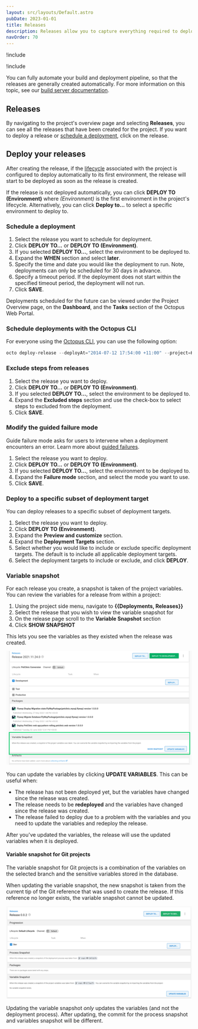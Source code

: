```yaml
---
layout: src/layouts/Default.astro
pubDate: 2023-01-01
title: Releases
description: Releases allow you to capture everything required to deploy a project in a repeatable and reliable manner.
navOrder: 70
---
```


!include <releases>

!include <create-release>

You can fully automate your build and deployment pipeline, so that the releases are generally created automatically.  For more information on this topic, see our [build server documentation](/docs/packaging-applications/build-servers/).

## Releases

By navigating to the project's overview page and selecting **Releases**, you can see all the releases that have been created for the project. If you want to deploy a release or [schedule a deployment](#scheduling-a-deployment), click on the release.

## Deploy your releases

After creating the release, if the [lifecycle](/docs/releases/lifecycles/) associated with the project is configured to deploy automatically to its first environment, the release will start to be deployed as soon as the release is created.

If the release is not deployed automatically, you can click **DEPLOY TO (Environment)** where *(Environment)* is the first environment in the project's lifecycle. Alternatively, you can click **Deploy to...** to select a specific environment to deploy to.

### Schedule a deployment

1. Select the release you want to schedule for deployment.
1. Click **DEPLOY TO...** or **DEPLOY TO (Environment)**.
1. If you selected **DEPLOY TO...**, select the environment to be deployed to.
1. Expand the **WHEN** section and select **later**.
1. Specify the time and date you would like the deployment to run. Note, deployments can only be scheduled for 30 days in advance.
1. Specify a timeout period. If the deployment does not start within the specified timeout period, the deployment will not run.
1. Click **SAVE**.

Deployments scheduled for the future can be viewed under the Project Overview page, on the **Dashboard**, and the **Tasks** section of the Octopus Web Portal.

### Schedule deployments with the Octopus CLI

For everyone using the [Octopus CLI](/docs/octopus-rest-api/octopus-cli/), you can use the following option:

```powershell
octo deploy-release --deployAt="2014-07-12 17:54:00 +11:00" --project=HelloWorld --releaseNumber=1.0.0 --deployto=Production --server=http://octopus/api --apiKey=ABCDEF123456
```

### Exclude steps from releases

1. Select the release you want to deploy.
1. Click **DEPLOY TO...** or **DEPLOY TO (Environment)**.
1. If you selected **DEPLOY TO...**, select the environment to be deployed to.
1. Expand the **Excluded steps** section and use the check-box to select steps to excluded from the deployment.
1. Click **SAVE**.

### Modify the guided failure mode

Guide failure mode asks for users to intervene when a deployment encounters an error. Learn more about [guided failures](/docs/releases/guided-failures/).

1. Select the release you want to deploy.
1. Click **DEPLOY TO...** or **DEPLOY TO (Environment)**.
1. If you selected **DEPLOY TO...**, select the environment to be deployed to.
1. Expand the **Failure mode** section, and select the mode you want to use.
1. Click **SAVE**.

### Deploy to a specific subset of deployment target

You can deploy releases to a specific subset of deployment targets.

1. Select the release you want to deploy.
1. Click **DEPLOY TO (Environment)**.
1. Expand the **Preview and customize** section.
1. Expand the **Deployment Targets** section.
1. Select whether you would like to include or exclude specific deployment targets. The default is to include all applicable deployment targets.
1. Select the deployment targets to include or exclude, and click **DEPLOY**.

### Variable snapshot

For each release you create, a snapshot is taken of the project variables. You can review the variables for a release from within a project:

1. Using the project side menu, navigate to **{{Deployments, Releases}}** 
1. Select the release that you wish to view the variable snapshot for
1. On the release page scroll to the **Variable Snapshot** section
1. Click **SHOW SNAPSHOT**

This lets you see the variables as they existed when the release was created.

![](images/release-variable-snapshot-section.png "width=500")

You can update the variables by clicking **UPDATE VARIABLES**. This can be useful when:

* The release has not been deployed yet, but the variables have changed since the release was created.
* The release needs to be **redeployed** and the variables have changed since the release was created.
* The release failed to deploy due to a problem with the variables and you need to update the variables and redeploy the release.

After you've updated the variables, the release will use the updated variables when it is deployed.

#### Variable snapshot for Git projects
The variable snapshot for Git projects is a combination of the variables on the selected branch and the sensitive variables stored in the database.

When updating the variable snapshot, the new snapshot is taken from the current tip of the Git reference that was used to create the release. If this reference no longer exists, the variable snapshot cannot be updated.

![Screenshot of Octopus Release page showing process snapshot with Git reference main and commit 047cb76 and variable snapshot with reference main and commit 617aa79](/docs/releases/git-variables-release-snapshot.png "width=400")

Updating the variable snapshot _only_ updates the variables (and not the deployment process). After updating, the commit for the process snapshot and variables snapshot will be different.